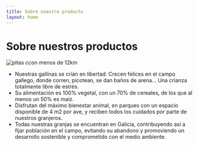 ```yaml
---
title: Sobre nuestro producto
layout: home
---
```



# Sobre nuestros productos

![pitas ccon menos de 12km](https://edualimentaria.com/images/huevos/huevos.jpg)

- Nuestras gallinas se crían en libertad. Crecen felices en el campo gallego, donde corren, picotean, se dan baños de arena… Una crianza totalmente libre de estrés.
- Su alimentación es 100% vegetal, con un 70% de cereales, de los que al menos un 50% es maíz.
- Disfrutan del máximo bienestar animal, en parques con un espacio disponible de 4 m2 por ave, y reciben todos los cuidados por parte de nuestros granjeros.
- Todas nuestras granjas se encuentran en Galicia, contribuyendo así a fijar población en el campo, evitando su abandono y promoviendo un desarrollo sostenible y comprometido con el medio ambiente.
